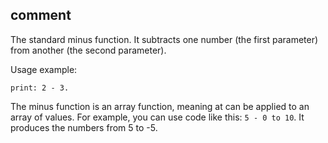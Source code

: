 ## comment

The standard minus function. It subtracts one number (the first parameter) from another (the second parameter).

Usage example:
```kalzit
print: 2 - 3.
```

The minus function is an array function, meaning at can be applied to an array of values.
For example, you can use code like this: `5 - 0 to 10`. It produces the numbers from 5 to -5.